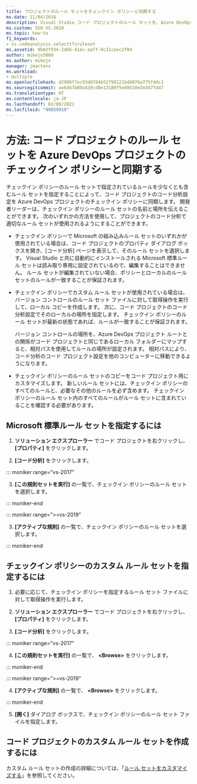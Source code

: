 ```yaml
---
title: プロジェクトのルール セットをチェックイン ポリシーと同期する
ms.date: 11/04/2016
description: Visual Studio コード プロジェクトのルール セットを、Azure DevOps プロジェクトのチェックイン ポリシーと同期する方法について説明します。
ms.custom: SEO-VS-2020
ms.topic: how-to
f1_keywords:
- vs.codeanalysis.selecttfsruleset
ms.assetid: 9b02f934-2db6-41ec-aaff-9c31ceec2f04
author: mikejo5000
ms.author: mikejo
manager: jmartens
ms.workload:
- multiple
ms.openlocfilehash: d2908f7ec93d8704b52798121bd0076a7f5fddc1
ms.sourcegitcommit: ae6d47b09a439cd0e13180f5e89510e3e347fd47
ms.translationtype: HT
ms.contentlocale: ja-JP
ms.lasthandoff: 02/08/2021
ms.locfileid: "99859919"
---
```

# <a name="how-to-synchronize-code-project-rule-sets-with-an-azure-devops-project-check-in-policy"></a>方法: コード プロジェクトのルール セットを Azure DevOps プロジェクトのチェックイン ポリシーと同期する

チェックイン ポリシーのルール セットで指定されているルールを少なくとも含むルール セットを指定することによって、コード プロジェクトのコード分析設定を Azure DevOps プロジェクトのチェックイン ポリシーに同期します。 開発者リーダーは、チェックイン ポリシーのルール セットの名前と場所を伝えることができます。 次のいずれかの方法を使用して、プロジェクトのコード分析で適切なルール セットが使用されるようにすることができます。

- チェックイン ポリシーで Microsoft の組み込みルール セットのいずれかが使用されている場合は、コード プロジェクトのプロパティ ダイアログ ボックスを開き、[コード分析] ページを表示して、そのルール セットを選択します。 Visual Studio と共に自動的にインストールされる Microsoft 標準ルール セットは読み取り専用に設定されているので、編集することはできません。 ルール セットが編集されていない場合、ポリシーとローカルのルール セットのルールが一致することが保証されます。

- チェックイン ポリシーでカスタム ルール セットが使用されている場合は、バージョン コントロールのルール セット ファイルに対して取得操作を実行して、ローカル コピーを作成します。 次に、コード プロジェクトのコード分析設定でそのローカルの場所を指定します。 チェックイン ポリシーのルール セットが最新の状態であれば、ルールが一致することが保証されます。

     バージョン コントロールの場所を、Azure DevOps プロジェクト ルートとの関係がコード プロジェクトと同じであるローカル フォルダーにマップすると、相対パスを使用してルールの場所が設定されます。 相対パスにより、コード分析のコード プロジェクト設定を他のコンピューターに移動できるようになります。

- チェックイン ポリシーのルール セットのコピーをコード プロジェクト用にカスタマイズします。 新しいルール セットには、チェックイン ポリシーのすべてのルールと、必要なその他のルールを必ず含めます。 チェックイン ポリシーのルール セット内のすべてのルールがルール セットに含まれていることを確認する必要があります。

## <a name="to-specify-a-microsoft-standard-rule-set"></a>Microsoft 標準ルール セットを指定するには

1. **ソリューション エクスプローラー** でコード プロジェクトを右クリックし、 **[プロパティ]** をクリックします。

2. **[コード分析]** をクリックします。

::: moniker range="vs-2017"

3. **[この規則セットを実行]** の一覧で、チェックイン ポリシーのルール セットを選択します。

::: moniker-end

::: moniker range=">=vs-2019"

3. **[アクティブな規則]** の一覧で、チェックイン ポリシーのルール セットを選択します。

::: moniker-end

## <a name="to-specify-a-custom-check-in-policy-rule-set"></a>チェックイン ポリシーのカスタム ルール セットを指定するには

1. 必要に応じて、チェックイン ポリシーを指定するルール セット ファイルに対して取得操作を実行します。

2. **ソリューション エクスプローラー** でコード プロジェクトを右クリックし、 **[プロパティ]** をクリックします。

3. **[コード分析]** をクリックします。

::: moniker range="vs-2017"

4. **[この規則セットを実行]** の一覧で、 **\<Browse>** をクリックします。

::: moniker-end

::: moniker range=">=vs-2019"

4. **[アクティブな規則]** の一覧で、 **\<Browse>** をクリックします。

::: moniker-end

5. **[開く]** ダイアログ ボックスで、チェックイン ポリシーのルール セット ファイルを指定します。

## <a name="to-create-a-custom-rule-set-for-a-code-project"></a>コード プロジェクトのカスタム ルール セットを作成するには

カスタム ルール セットの作成の詳細については、「[ルール セットをカスタマイズする](how-to-create-a-custom-rule-set.md)」を参照してください。
